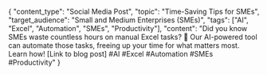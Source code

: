 { "content_type": "Social Media Post", "topic": "Time-Saving Tips for SMEs", "target_audience": "Small and Medium Enterprises (SMEs)", "tags": ["AI", "Excel", "Automation", "SMEs", "Productivity"], "content": "Did you know SMEs waste countless hours on manual Excel tasks? 🤯 Our AI-powered tool can automate those tasks, freeing up your time for what matters most. Learn how! [Link to blog post] #AI #Excel #Automation #SMEs #Productivity" }